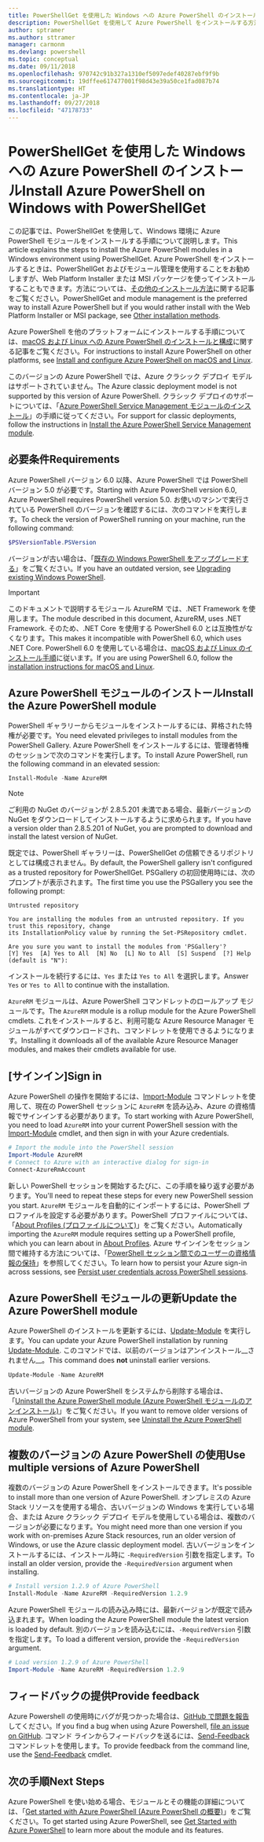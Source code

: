 ```yaml
---
title: PowerShellGet を使用した Windows への Azure PowerShell のインストール
description: PowerShellGet を使用して Azure PowerShell をインストールする方法
author: sptramer
ms.author: sttramer
manager: carmonm
ms.devlang: powershell
ms.topic: conceptual
ms.date: 09/11/2018
ms.openlocfilehash: 970742c91b327a1310ef5097edef40287ebf9f9b
ms.sourcegitcommit: 19dffee617477001f98d43e39a50ce1fad087b74
ms.translationtype: HT
ms.contentlocale: ja-JP
ms.lasthandoff: 09/27/2018
ms.locfileid: "47178733"
---
```

# <a name="install-azure-powershell-on-windows-with-powershellget"></a><span data-ttu-id="86839-103">PowerShellGet を使用した Windows への Azure PowerShell のインストール</span><span class="sxs-lookup"><span data-stu-id="86839-103">Install Azure PowerShell on Windows with PowerShellGet</span></span>

<span data-ttu-id="86839-104">この記事では、PowerShellGet を使用して、Windows 環境に Azure PowerShell モジュールをインストールする手順について説明します。</span><span class="sxs-lookup"><span data-stu-id="86839-104">This article explains the steps to install the Azure PowerShell modules in a Windows environment using PowerShellGet.</span></span> <span data-ttu-id="86839-105">Azure PowerShell をインストールするときは、PowerShellGet およびモジュール管理を使用することをお勧めしますが、Web Platform Installer または MSI パッケージを使ってインストールすることもできます。方法については、[その他のインストール方法](other-install.md)に関する記事をご覧ください。</span><span class="sxs-lookup"><span data-stu-id="86839-105">PowerShellGet and module management is the preferred way to install Azure PowerShell but if you would rather install with the Web Platform Installer or MSI package, see [Other installation methods](other-install.md).</span></span>

<span data-ttu-id="86839-106">Azure PowerShell を他のプラットフォームにインストールする手順については、[macOS および Linux への Azure PowerShell のインストールと構成](install-azurermps-maclinux.md)に関する記事をご覧ください。</span><span class="sxs-lookup"><span data-stu-id="86839-106">For instructions to install Azure PowerShell on other platforms, see [Install and configure Azure PowerShell on macOS and Linux](install-azurermps-maclinux.md).</span></span>

<span data-ttu-id="86839-107">このバージョンの Azure PowerShell では、Azure クラシック デプロイ モデルはサポートされていません。</span><span class="sxs-lookup"><span data-stu-id="86839-107">The Azure classic deployment model is not supported by this version of Azure PowerShell.</span></span> <span data-ttu-id="86839-108">クラシック デプロイのサポートについては、「[Azure PowerShell Service Management モジュールのインストール](/powershell/azure/servicemanagement/install-azure-ps)」の手順に従ってください。</span><span class="sxs-lookup"><span data-stu-id="86839-108">For support for classic deployments, follow the instructions in [Install the Azure PowerShell Service Management module](/powershell/azure/servicemanagement/install-azure-ps).</span></span>

## <a name="requirements"></a><span data-ttu-id="86839-109">必要条件</span><span class="sxs-lookup"><span data-stu-id="86839-109">Requirements</span></span>

<span data-ttu-id="86839-110">Azure PowerShell バージョン 6.0 以降、Azure PowerShell では PowerShell バージョン 5.0 が必要です。</span><span class="sxs-lookup"><span data-stu-id="86839-110">Starting with Azure PowerShell version 6.0, Azure PowerShell requires PowerShell version 5.0.</span></span> <span data-ttu-id="86839-111">お使いのマシンで実行されている PowerShell のバージョンを確認するには、次のコマンドを実行します。</span><span class="sxs-lookup"><span data-stu-id="86839-111">To check the version of PowerShell running on your machine, run the following command:</span></span>

```powershell
$PSVersionTable.PSVersion
```

<span data-ttu-id="86839-112">バージョンが古い場合は、「[既存の Windows PowerShell をアップグレードする](/powershell/scripting/setup/installing-windows-powershell?view=powershell-6#upgrading-existing-windows-powershell)」をご覧ください。</span><span class="sxs-lookup"><span data-stu-id="86839-112">If you have an outdated version, see [Upgrading existing Windows PowerShell](/powershell/scripting/setup/installing-windows-powershell?view=powershell-6#upgrading-existing-windows-powershell).</span></span>

> [!IMPORTANT]
> <span data-ttu-id="86839-113">このドキュメントで説明するモジュール AzureRM では、.NET Framework を使用します。</span><span class="sxs-lookup"><span data-stu-id="86839-113">The module described in this document, AzureRM, uses .NET Framework.</span></span> <span data-ttu-id="86839-114">そのため、.NET Core を使用する PowerShell 6.0 とは互換性がなくなります。</span><span class="sxs-lookup"><span data-stu-id="86839-114">This makes it incompatible with PowerShell 6.0, which uses .NET Core.</span></span> <span data-ttu-id="86839-115">PowerShell 6.0 を使用している場合は、[macOS および Linux のインストール手順](install-azurermps-maclinux.md)に従います。</span><span class="sxs-lookup"><span data-stu-id="86839-115">If you are using PowerShell 6.0, follow the [installation instructions for macOS and Linux](install-azurermps-maclinux.md).</span></span>

## <a name="install-the-azure-powershell-module"></a><span data-ttu-id="86839-116">Azure PowerShell モジュールのインストール</span><span class="sxs-lookup"><span data-stu-id="86839-116">Install the Azure PowerShell module</span></span>

<span data-ttu-id="86839-117">PowerShell ギャラリーからモジュールをインストールするには、昇格された特権が必要です。</span><span class="sxs-lookup"><span data-stu-id="86839-117">You need elevated privileges to install modules from the PowerShell Gallery.</span></span> <span data-ttu-id="86839-118">Azure PowerShell をインストールするには、管理者特権のセッションで次のコマンドを実行します。</span><span class="sxs-lookup"><span data-stu-id="86839-118">To install Azure PowerShell, run the following command in an elevated session:</span></span>

```powershell
Install-Module -Name AzureRM
```

> [!NOTE]
> <span data-ttu-id="86839-119">ご利用の NuGet のバージョンが 2.8.5.201 未満である場合、最新バージョンの NuGet をダウンロードしてインストールするように求められます。</span><span class="sxs-lookup"><span data-stu-id="86839-119">If you have a version older than 2.8.5.201 of NuGet, you are prompted to download and install the latest version of NuGet.</span></span>

<span data-ttu-id="86839-120">既定では、PowerShell ギャラリーは、PowerShellGet の信頼できるリポジトリとしては構成されません。</span><span class="sxs-lookup"><span data-stu-id="86839-120">By default, the PowerShell gallery isn't configured as a trusted repository for PowerShellGet.</span></span> <span data-ttu-id="86839-121">PSGallery の初回使用時には、次のプロンプトが表示されます。</span><span class="sxs-lookup"><span data-stu-id="86839-121">The first time you use the PSGallery you see the following prompt:</span></span>

```output
Untrusted repository

You are installing the modules from an untrusted repository. If you trust this repository, change
its InstallationPolicy value by running the Set-PSRepository cmdlet.

Are you sure you want to install the modules from 'PSGallery'?
[Y] Yes  [A] Yes to All  [N] No  [L] No to All  [S] Suspend  [?] Help (default is "N"):
```

<span data-ttu-id="86839-122">インストールを続行するには、`Yes` または `Yes to All` を選択します。</span><span class="sxs-lookup"><span data-stu-id="86839-122">Answer `Yes` or `Yes to All` to continue with the installation.</span></span>

<span data-ttu-id="86839-123">`AzureRM` モジュールは、Azure PowerShell コマンドレットのロールアップ モジュールです。</span><span class="sxs-lookup"><span data-stu-id="86839-123">The `AzureRM` module is a rollup module for the Azure PowerShell cmdlets.</span></span> <span data-ttu-id="86839-124">これをインストールすると、利用可能な Azure Resource Manager モジュールがすべてダウンロードされ、コマンドレットを使用できるようになります。</span><span class="sxs-lookup"><span data-stu-id="86839-124">Installing it downloads all of the available Azure Resource Manager modules, and makes their cmdlets available for use.</span></span>

## <a name="sign-in"></a><span data-ttu-id="86839-125">[サインイン]</span><span class="sxs-lookup"><span data-stu-id="86839-125">Sign in</span></span>

<span data-ttu-id="86839-126">Azure PowerShell の操作を開始するには、[Import-Module](/powershell/module/Microsoft.PowerShell.Core/Import-Module) コマンドレットを使用して、現在の PowerShell セッションに `AzureRM` を読み込み、Azure の資格情報でサインインする必要があります。</span><span class="sxs-lookup"><span data-stu-id="86839-126">To start working with Azure PowerShell, you need to load `AzureRM` into your current PowerShell session with the [Import-Module](/powershell/module/Microsoft.PowerShell.Core/Import-Module) cmdlet, and then sign in with your Azure credentials.</span></span>

```powershell
# Import the module into the PowerShell session
Import-Module AzureRM
# Connect to Azure with an interactive dialog for sign-in
Connect-AzureRmAccount
```

<span data-ttu-id="86839-127">新しい PowerShell セッションを開始するたびに、この手順を繰り返す必要があります。</span><span class="sxs-lookup"><span data-stu-id="86839-127">You'll need to repeat these steps for every new PowerShell session you start.</span></span> <span data-ttu-id="86839-128">`AzureRM` モジュールを自動的にインポートするには、PowerShell プロファイルを設定する必要があります。PowerShell プロファイルについては、「[About Profiles (プロファイルについて)](/powershell/module/microsoft.powershell.core/about/about_profiles)」をご覧ください。</span><span class="sxs-lookup"><span data-stu-id="86839-128">Automatically importing the `AzureRM` module requires setting up a PowerShell profile, which you can learn about in [About Profiles](/powershell/module/microsoft.powershell.core/about/about_profiles).</span></span>
<span data-ttu-id="86839-129">Azure サインインをセッション間で維持する方法については、「[PowerShell セッション間でのユーザーの資格情報の保持](context-persistence.md)」を参照してください。</span><span class="sxs-lookup"><span data-stu-id="86839-129">To learn how to persist your Azure sign-in across sessions, see [Persist user credentials across PowerShell sessions](context-persistence.md).</span></span>

## <a name="update-the-azure-powershell-module"></a><span data-ttu-id="86839-130">Azure PowerShell モジュールの更新</span><span class="sxs-lookup"><span data-stu-id="86839-130">Update the Azure PowerShell module</span></span>

<span data-ttu-id="86839-131">Azure PowerShell のインストールを更新するには、[Update-Module](/powershell/module/powershellget/update-module) を実行します。</span><span class="sxs-lookup"><span data-stu-id="86839-131">You can update your Azure PowerShell installation by running [Update-Module](/powershell/module/powershellget/update-module).</span></span> <span data-ttu-id="86839-132">このコマンドでは、以前のバージョンはアンインストール__されません__。</span><span class="sxs-lookup"><span data-stu-id="86839-132">This command does __not__ uninstall earlier versions.</span></span>

```powershell
Update-Module -Name AzureRM
```

<span data-ttu-id="86839-133">古いバージョンの Azure PowerShell をシステムから削除する場合は、「[Uninstall the Azure PowerShell module (Azure PowerShell モジュールのアンインストール)](uninstall-azurerm-ps.md)」をご覧ください。</span><span class="sxs-lookup"><span data-stu-id="86839-133">If you want to remove older versions of Azure PowerShell from your system, see [Uninstall the Azure PowerShell module](uninstall-azurerm-ps.md).</span></span>

## <a name="use-multiple-versions-of-azure-powershell"></a><span data-ttu-id="86839-134">複数のバージョンの Azure PowerShell の使用</span><span class="sxs-lookup"><span data-stu-id="86839-134">Use multiple versions of Azure PowerShell</span></span>

<span data-ttu-id="86839-135">複数のバージョンの Azure PowerShell をインストールできます。</span><span class="sxs-lookup"><span data-stu-id="86839-135">It's possible to install more than one version of Azure PowerShell.</span></span> <span data-ttu-id="86839-136">オンプレミスの Azure Stack リソースを使用する場合、古いバージョンの Windows を実行している場合、または Azure クラシック デプロイ モデルを使用している場合は、複数のバージョンが必要になります。</span><span class="sxs-lookup"><span data-stu-id="86839-136">You might need more than one version if you work with on-premises Azure Stack resources, run an older version of Windows, or use the Azure classic deployment model.</span></span> <span data-ttu-id="86839-137">古いバージョンをインストールするには、インストール時に `-RequiredVersion` 引数を指定します。</span><span class="sxs-lookup"><span data-stu-id="86839-137">To install an older version, provide the `-RequiredVersion` argument when installing.</span></span>

```powershell
# Install version 1.2.9 of Azure PowerShell
Install-Module -Name AzureRM -RequiredVersion 1.2.9
```

<span data-ttu-id="86839-138">Azure PowerShell モジュールの読み込み時には、最新バージョンが既定で読み込まれます。</span><span class="sxs-lookup"><span data-stu-id="86839-138">When loading the Azure PowerShell module the latest version is loaded by default.</span></span> <span data-ttu-id="86839-139">別のバージョンを読み込むには、`-RequiredVersion` 引数を指定します。</span><span class="sxs-lookup"><span data-stu-id="86839-139">To load a different version, provide the `-RequiredVersion` argument.</span></span>

```powershell
# Load version 1.2.9 of Azure PowerShell
Import-Module -Name AzureRM -RequiredVersion 1.2.9
```

## <a name="provide-feedback"></a><span data-ttu-id="86839-140">フィードバックの提供</span><span class="sxs-lookup"><span data-stu-id="86839-140">Provide feedback</span></span>

<span data-ttu-id="86839-141">Azure Powershell の使用時にバグが見つかった場合は、[GitHub で問題を報告](https://github.com/Azure/azure-powershell/issues)してください。</span><span class="sxs-lookup"><span data-stu-id="86839-141">If you find a bug when using Azure Powershell, [file an issue on GitHub](https://github.com/Azure/azure-powershell/issues).</span></span>
<span data-ttu-id="86839-142">コマンド ラインからフィードバックを送るには、[Send-Feedback](/powershell/module/azurerm.profile/send-feedback) コマンドレットを使用します。</span><span class="sxs-lookup"><span data-stu-id="86839-142">To provide feedback from the command line, use the [Send-Feedback](/powershell/module/azurerm.profile/send-feedback) cmdlet.</span></span>

## <a name="next-steps"></a><span data-ttu-id="86839-143">次の手順</span><span class="sxs-lookup"><span data-stu-id="86839-143">Next Steps</span></span>

<span data-ttu-id="86839-144">Azure PowerShell を使い始める場合、モジュールとその機能の詳細については、「[Get started with Azure PowerShell (Azure PowerShell の概要)](get-started-azureps.md)」をご覧ください。</span><span class="sxs-lookup"><span data-stu-id="86839-144">To get started using Azure PowerShell, see [Get Started with Azure PowerShell](get-started-azureps.md) to learn more about the module and its features.</span></span>